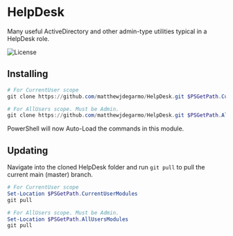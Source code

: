 # HelpDesk
Many useful ActiveDirectory and other admin-type utilities typical in a HelpDesk role.

![License](https://img.shields.io/github/license/matthewjdegarmo/HelpDesk)
<!--
[![Known Vulnerabilities](https://snyk.io/test/github/dwyl/hapi-auth-jwt2/badge.svg)](https://snyk.io/test/github/matthewjdegarmo/HelpDesk)
-->
## Installing

```powershell
# For CurrentUser scope
git clone https://github.com/matthewjdegarmo/HelpDesk.git $PSGetPath.CurrentUserModules

# For AllUsers scope. Must be Admin.
git clone https://github.com/matthewjdegarmo/HelpDesk.git $PSGetPath.AllUsersModules
```

PowerShell will now Auto-Load the commands in this module.

## Updating
Navigate into the cloned HelpDesk folder and run `git pull` to pull the current main (master) branch.
```powershell
# For CurrentUser scope
Set-Location $PSGetPath.CurrentUserModules
git pull

# For AllUsers scope. Must be Admin.
Set-Location $PSGetPath.AllUsersModules
git pull
```
